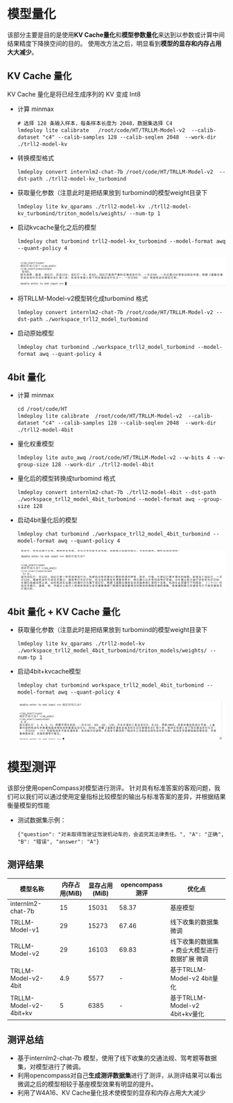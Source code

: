 # 模型量化

该部分主要是目的是使用**KV Cache量化**和**模型参数量化**来达到以参数或计算中间结果精度下降换空间的目的。
使用改方法之后，明显看到**模型的显存和内存占用大大减少**。

##  KV Cache 量化
KV Cache 量化是将已经生成序列的 KV 变成 Int8

- 计算 minmax
  ```
  # 选择 128 条输入样本，每条样本长度为 2048，数据集选择 C4
  lmdeploy lite calibrate   /root/code/HT/TRLLM-Model-v2  --calib-dataset "c4" --calib-samples 128 --calib-seqlen 2048  --work-dir ./trll2-model-kv
  ```

- 转换模型格式
  ```
  lmdeploy convert internlm2-chat-7b /root/code/HT/TRLLM-Model-v2  --dst-path ./trll2-model-kv_turbomind
  ```

- 获取量化参数（注意此时是把结果放到 turbomind的模型weight目录下
  ```
  lmdeploy lite kv_qparams ./trll2-model-kv ./trll2-model-kv_turbomind/triton_models/weights/ --num-tp 1 
  ```

- 启动kvcache量化之后的模型
  ```
  lmdeploy chat turbomind trll2-model-kv_turbomind --model-format awq --quant-policy 4
  ```
  ![启动kvcache模型](启动kvcache模型.png)

- 将TRLLM-Model-v2模型转化成turbomind 格式
  ```
  lmdeploy convert internlm2-chat-7b /root/code/HT/TRLLM-Model-v2 --dst-path ./workspace_trll2_model_turbomind
  ```
- 启动原始模型
  ```
  lmdeploy chat turbomind ./workspace_trll2_model_turbomind --model-format awq --quant-policy 4
  ```



##  4bit 量化


- 计算 minmax
  ```
  cd /root/code/HT
  lmdeploy lite calibrate  /root/code/HT/TRLLM-Model-v2  --calib-dataset "c4" --calib-samples 128 --calib-seqlen 2048  --work-dir ./trll2-model-4bit
  ```
- 量化权重模型
  ```
  lmdeploy lite auto_awq /root/code/HT/TRLLM-Model-v2 --w-bits 4 --w-group-size 128 --work-dir ./trll2-model-4bit
  ```
- 量化后的模型转换成turbomind 格式
  ```
  lmdeploy convert internlm2-chat-7b ./trll2-model-4bit --dst-path  ./workspace_trll2_model_4bit_turbomind --model-format awq --group-size 128
  ```
- 启动4bit量化后的模型
  ```
  lmdeploy chat turbomind ./workspace_trll2_model_4bit_turbomind --model-format awq --quant-policy 4
  ```
  ![4bit量化后的模型](4bit量化后的模型.png)

##  4bit 量化 + KV Cache 量化 


- 获取量化参数（注意此时是把结果放到 turbomind的模型weight目录下
  ```
  lmdeploy lite kv_qparams ./trll2-model-kv ./workspace_trll2_model_4bit_turbomind/triton_models/weights/ --num-tp 1 
  ```

- 启动4bit+kvcache模型
  ```
  lmdeploy chat turbomind workspace_trll2_model_4bit_turbomind --model-format awq --quant-policy 4
  ```
  ![Alt text](4bit+kvcache模型.png)




# 模型测评

该部分使用openCompass对模型进行测评。
针对具有标准答案的客观问题，我们可以我们可以通过使用定量指标比较模型的输出与标准答案的差异，并根据结果衡量模型的性能

- 测试数据集示例：
  ```
  {"question": "对未取得驾驶证驾驶机动车的，会追究其法律责任。", "A": "正确", "B": "错误", "answer": "A"}
  ```

## 测评结果


| 模型名称               | 内存占用(MiB) | 显存占用(MiB) | opencompass测评 | 优化点                                        |
| ---------------------- | ------------- | ------------- | --------------- | --------------------------------------------- |
| internlm2-chat-7b      | 15            | 15031         | 58.37           | 基座模型                                      |
| TRLLM-Model-v1         | 29            | 15273         | 67.46           | 线下收集的数据集微调                          |
| TRLLM-Model-v2         | 29            | 16103         | 69.83           | 线下收集的数据集+ 商业大模型进行数据扩展 微调 |
| TRLLM-Model-v2-4bit    | 4.9           | 5577          | -               | 基于TRLLM-Model-v2 4bit量化                   |
| TRLLM-Model-v2-4bit+kv | 5             | 6385          | -               | 基于TRLLM-Model-v2 4bit+kv量化                |


## 测评总结
- 基于internlm2-chat-7b 模型，使用了线下收集的交通法规、驾考题等数据集，对模型进行了微调。
- 利用opencompass对自己**生成测评数据集**进行了测评，从测评结果可以看出微调之后的模型相较于基座模型效果有明显的提升。
- 利用了W4A16、KV Cache量化技术使模型的显存和内存占用大大减少


